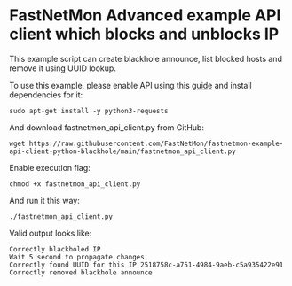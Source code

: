 # FastNetMon Advanced example API client which blocks and unblocks IP

This example script can create blackhole announce, list blocked hosts and remove it using UUID lookup.

To use this example, please enable API using this [guide](https://fastnetmon.com/advanced-api/) and install dependencies for it:
```
sudo apt-get install -y python3-requests
```

And download fastnetmon_api_client.py from GitHub:
```
wget https://raw.githubusercontent.com/FastNetMon/fastnetmon-example-api-client-python-blackhole/main/fastnetmon_api_client.py
```

Enable execution flag:
```
chmod +x fastnetmon_api_client.py
```

And run it this way:
```
./fastnetmon_api_client.py
```

Valid output looks like:
```Blackhole IP: 127.0.0.197
Correctly blackholed IP
Wait 5 second to propagate changes
Correctly found UUID for this IP 2518758c-a751-4984-9aeb-c5a935422e91
Correctly removed blackhole announce
```
